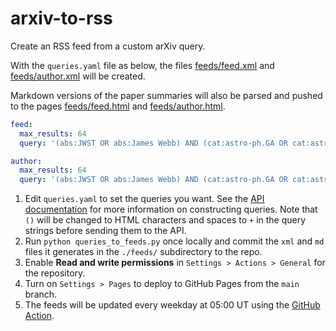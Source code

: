 # arxiv-to-rss
Create an RSS feed from a custom arXiv query.

With the ``queries.yaml`` file as below, the files [feeds/feed.xml](https://gbrammer.github.io/arxiv-to-rss/feeds/feed.xml)
and [feeds/author.xml](https://gbrammer.github.io/arxiv-to-rss/feeds/author.xml) will be created.

Markdown versions of the paper summaries will also be parsed and pushed to the pages [feeds/feed.html](https://gbrammer.github.io/arxiv-to-rss/feeds/feed.html) and [feeds/author.html](https://gbrammer.github.io/arxiv-to-rss/feeds/author.html).

```yaml
feed:
  max_results: 64
  query: '(abs:JWST OR abs:James Webb) AND (cat:astro-ph.GA OR cat:astro-ph.CO)'

author:
  max_results: 64
  query: '(abs:JWST OR abs:James Webb) AND (cat:astro-ph.GA OR cat:astro-ph.CO) AND (au:Brammer)'
```

1. Edit ``queries.yaml`` to set the queries you want.  See the [API documentation](https://info.arxiv.org/help/api/user-manual.html#arxiv-api-users-manual) for more
   information on constructing queries.  Note that ``()`` will be changed to HTML characters and spaces to ``+`` in the query strings before sending them to the API.
1. Run `python queries_to_feeds.py` once locally and commit the ``xml`` and 
   ``md`` files it generates in the ``./feeds/`` subdirectory to the repo.
1. Enable **Read and write permissions** in ``Settings > Actions > General`` for the repository.
1. Turn on ``Settings > Pages`` to deploy to GitHub Pages from the ``main`` branch.
1. The feeds will be updated every weekday at 05:00 UT using the [GitHub Action](https://github.com/gbrammer/arxiv-to-rss/actions/workflows/update_feed.yml).
